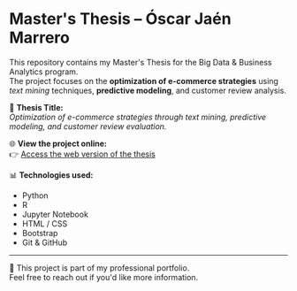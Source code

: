 # Master's Thesis – Óscar Jaén Marrero

This repository contains my Master's Thesis for the Big Data & Business Analytics program.  
The project focuses on the **optimization of e-commerce strategies** using *text mining* techniques, **predictive modeling**, and customer review analysis.

📄 **Thesis Title:**  
*Optimization of e-commerce strategies through text mining, predictive modeling, and customer review evaluation.*

🌐 **View the project online:**  
👉 [Access the web version of the thesis](https://jaenosc.github.io/TFM/TFM_Oscar_Jaen.html)

📊 **Technologies used:**
- Python  
- R  
- Jupyter Notebook  
- HTML / CSS  
- Bootstrap  
- Git & GitHub

---

💼 This project is part of my professional portfolio.  
Feel free to reach out if you'd like more information.
